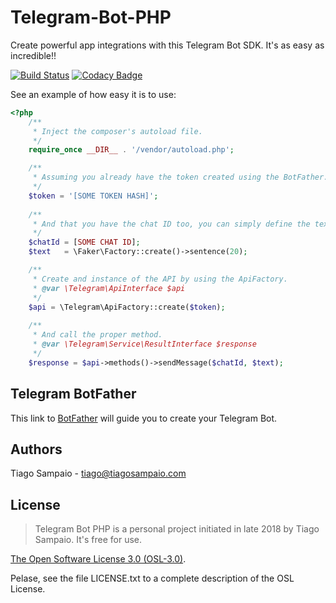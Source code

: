 # Telegram-Bot-PHP
Create powerful app integrations with this Telegram Bot SDK. It's as easy as incredible!!

[![Build Status](https://travis-ci.org/tiagosampaio/Telegram-Bot-PHP.svg?branch=master)](https://travis-ci.org/tiagosampaio/Telegram-Bot-PHP)
[![Codacy Badge](https://api.codacy.com/project/badge/Grade/885ef06d05854b0691ac6592e2667401)](https://www.codacy.com/app/tiagoosampaio/Telegram-Bot-PHP?utm_source=github.com&amp;utm_medium=referral&amp;utm_content=tiagosampaio/Telegram-Bot-PHP&amp;utm_campaign=Badge_Grade)

See an example of how easy it is to use:

```php
<?php
    /**
     * Inject the composer's autoload file.
     */
    require_once __DIR__ . '/vendor/autoload.php';

    /**
     * Assuming you already have the token created using the BotFather.
     */
    $token = '[SOME TOKEN HASH]';
    
    /**
     * And that you have the chat ID too, you can simply define the text you'd like to send, for instance.
     */
    $chatId = [SOME CHAT ID];
    $text   = \Faker\Factory::create()->sentence(20);

    /**
     * Create and instance of the API by using the ApiFactory.
     * @var \Telegram\ApiInterface $api
     */
    $api = \Telegram\ApiFactory::create($token);
    
    /**
     * And call the proper method.
     * @var \Telegram\Service\ResultInterface $response
     */
    $response = $api->methods()->sendMessage($chatId, $text);
```

## Telegram BotFather

This link to [BotFather](https://telegram.me/BotFather) will guide you to create your Telegram Bot.

## Authors

Tiago Sampaio - [tiago@tiagosampaio.com](mailto:tiago@tiagosampaio.com)

## License
> Telegram Bot PHP is a personal project initiated in late 2018 by Tiago Sampaio. It's free for use.

[The Open Software License 3.0 (OSL-3.0)](https://opensource.org/licenses/osl-3.0.php).

Pelase, see the file LICENSE.txt to a complete description of the OSL License.
